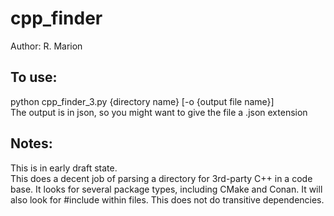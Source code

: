 # cpp_finder
Author: R. Marion

## To use:
python cpp_finder_3.py {directory name} [-o {output file name}]  
The output is in json, so you might want to give the file a .json extension  

## Notes:
This is in early draft state.   
This does a decent job of parsing a directory for 3rd-party C++ in a code base. It looks for several package types, including CMake and Conan. It will also look for #include within files. This does not do transitive dependencies.  
